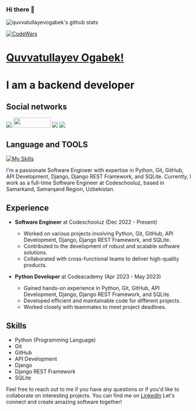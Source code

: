 ### Hi there 👋


![quvvatullayevogabek's github stats](https://github-readme-stats.vercel.app/api?username=quvvatullayev&show_icons=true&theme=tokyonight)

[![CodeWars](https://www.codewars.com/users/quvvatullayev/badges/large)]([https://www.codewars.com/users/quvvatullayev(https://www.codewars.com/users/quvvatullayev))

# [Quvvatullayev Ogabek!](quvvatullayev@gmail.com)
# I am a backend developer

## Social networks
<a href="https://github.com/quvvatullayev"><img src="https://img.shields.io/badge/github-000?style=for-the-badge&logo=github&logoColor=white"/></a>
<a href="https://www.linkedin.com/in/og-abek-quvvatullayev-841282276"><img src="https://encrypted-tbn0.gstatic.com/images?q=tbn:ANd9GcT3d5CJcDBOv6A14d91vtEwf0do-p_skOwrjQ&usqp=CAU" style="width: 100px; height: 27px;"/></a>
<a href="https://t.me/quvvatullayev"><img src="https://img.shields.io/badge/Telegram-2CA5E0?style=for-the-badge&logo=telegram&logoColor=white"/></a>
<a href="https://www.codewars.com/users/quvvatullayev/"><img src="https://img.shields.io/badge/codewars-DD915F?style=for-the-badge&logo=codewars&logoColor=white"/></a>

## Language and TOOLS

[![My Skills](https://skillicons.dev/icons?i=py,bootstrap,django,sqlite,flask,github,git,linux,css,html,sass,vscode,md,powershell,postman)](https://skillicons.dev)

I'm a passionate Software Engineer with expertise in Python, Git, GitHub, API Development, Django, Django REST Framework, and SQLite. Currently, I work as a full-time Software Engineer at Codeschooluz, based in Samarkand, Samarqand Region, Uzbekistan.

## Experience

- **Software Engineer** at Codeschooluz (Dec 2022 - Present)
  - Worked on various projects involving Python, Git, GitHub, API Development, Django, Django REST Framework, and SQLite.
  - Contributed to the development of robust and scalable software solutions.
  - Collaborated with cross-functional teams to deliver high-quality products.

- **Python Developer** at Codeacademy (Apr 2023 - May 2023)
  - Gained hands-on experience in Python, Git, GitHub, API Development, Django, Django REST Framework, and SQLite.
  - Developed efficient and maintainable code for different projects.
  - Worked closely with teammates to meet project deadlines.

## Skills

- Python (Programming Language)
- Git
- GitHub
- API Development
- Django
- Django REST Framework
- SQLite

Feel free to reach out to me if you have any questions or if you'd like to collaborate on interesting projects. You can find me on [LinkedIn](https://www.linkedin.com/in/og-abek-quvvatullayev-841282276/)
Let's connect and create amazing software together!
